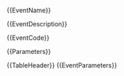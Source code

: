 {{EventName}}

{{EventDescription}}

{{EventCode}}

{{Parameters}}

{{TableHeader}}
{{EventParameters}}